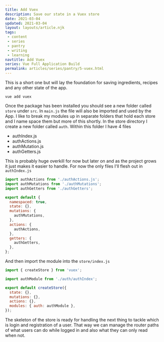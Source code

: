 ```yaml
---
title: Add Vuex
description: Save our state in a Vuex store
date: 2021-03-04
updated: 2021-03-04
layout: layouts/article.njk
tags: 
 - content
 - series
 - pantry
 - writing
 - learning
navtitle: Add Vuex
series: Vue Full Application Build
permalink: articles/series/pantry/5-vuex.html
---
```

This is a short one but will lay the foundation for saving ingredients, recipes and any other state of the app.

```
vue add vuex
```

Once the package has been installed you should see a new folder called `store` under `src`. In `main.js` the file will also be imported and used by the App. I like to break my modules up in separate folders that hold each store and I name space them but more of this shortly. In the store directory I create a new folder called `auth`. Within this folder I have 4 files

- authIndex.js
- authActions.js
- authMutation.js
- authGetters.js

This is probably huge overkill for now but later on and as the project grows it just makes it easier to handle. For now the only files I'll flesh out in `authIndex.js`

```js
import authActions from './authActions.js';
import authMutations from './authMutations';
import authGetters from './authGetters';

export default {
  namespaced: true,
  state: {},
  mutations: {
    authMutations,
  },
  actions: {
    authActions,
  },
  getters: {
    authGetters,
  },
};
```
And then import the module into the `store/index.js`

```js
import { createStore } from 'vuex';

import authModule from './auth/authIndex';

export default createStore({
  state: {},
  mutations: {},
  actions: {},
  modules: { auth: authModule },
});
```

The skeleton of the store is ready for handling the next thing to tackle which is login and registration of a user. That way we can manage the router paths of what users can do while logged in and also what they can only read when not.